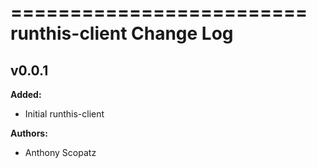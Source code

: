 =========================
runthis-client Change Log
=========================


<!-- current developments -->

## v0.0.1
**Added:**

* Initial runthis-client

**Authors:**

* Anthony Scopatz


